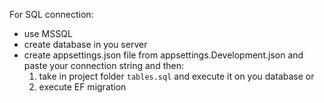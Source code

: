 For SQL connection:
  - use MSSQL
  - create database in you server
  - create appsettings.json file from appsettings.Development.json and paste your connection string and then: 
    1) take in project folder `tables.sql` and execute it on you database
    or 
    2) execute EF migration

